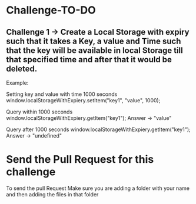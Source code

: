 # Challenge-TO-DO

##  Challenge 1 -> Create a Local Storage with expiry such that it takes a Key, a value and Time such that the key will be available in local Storage till that specified time and after that it would be deleted.

Example: 

Setting key and value with time 1000 seconds 
window.localStorageWithExpiery.setItem("key1", "value", 1000);

Query within 1000 seconds 
window.localStorageWithExpiery.getItem("key1"); 
Answer -> "value"

Query after 1000 seconds 
window.localStorageWithExpiery.getItem("key1"); 
Answer -> "undefined"



# Send the Pull Request for this challenge

To send the pull Request Make sure you are adding a folder with your name and then adding the files in that folder 

